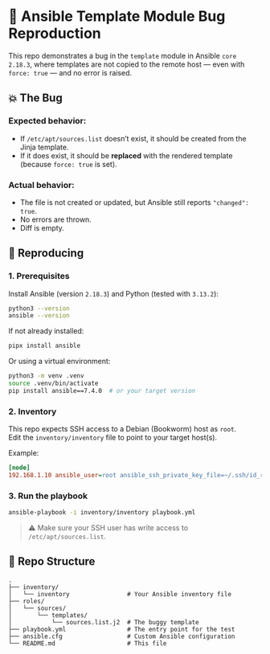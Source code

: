 # 🐛 Ansible Template Module Bug Reproduction

This repo demonstrates a bug in the `template` module in Ansible `core 2.18.3`, where templates are not copied to the remote host — even with `force: true` — and no error is raised.

## 💥 The Bug

### Expected behavior:
- If `/etc/apt/sources.list` doesn’t exist, it should be created from the Jinja template.
- If it does exist, it should be **replaced** with the rendered template (because `force: true` is set).

### Actual behavior:
- The file is not created or updated, but Ansible still reports `"changed": true`.
- No errors are thrown.
- Diff is empty.

## 🧪 Reproducing

### 1. Prerequisites

Install Ansible (version `2.18.3`) and Python (tested with `3.13.2`):

```bash
python3 --version
ansible --version
```

If not already installed:

```bash
pipx install ansible
```

Or using a virtual environment:

```bash
python3 -m venv .venv
source .venv/bin/activate
pip install ansible==7.4.0  # or your target version
```

### 2. Inventory

This repo expects SSH access to a Debian (Bookworm) host as `root`.  
Edit the `inventory/inventory` file to point to your target host(s).

Example:

```ini
[node]
192.168.1.10 ansible_user=root ansible_ssh_private_key_file=~/.ssh/id_rsa
```

### 3. Run the playbook

```bash
ansible-playbook -i inventory/inventory playbook.yml
```

> ⚠️ Make sure your SSH user has write access to `/etc/apt/sources.list`.

## 📁 Repo Structure

```
.
├── inventory/
│   └── inventory                # Your Ansible inventory file
├── roles/
│   └── sources/
│       └── templates/
│           └── sources.list.j2  # The buggy template
├── playbook.yml                 # The entry point for the test
├── ansible.cfg                  # Custom Ansible configuration
└── README.md                    # This file
```
